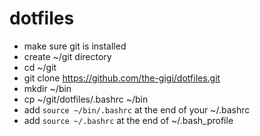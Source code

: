 # dotfiles

- make sure git is installed
- create ~/git directory
- cd ~/git
- git clone https://github.com/the-gigi/dotfiles.git
- mkdir ~/bin
- cp ~/git/dotfiles/.bashrc ~/bin
- add `source ~/bin/.bashrc` at the end of your ~/.bashrc
- add `source ~/.bashrc` at the end of ~/.bash_profile
